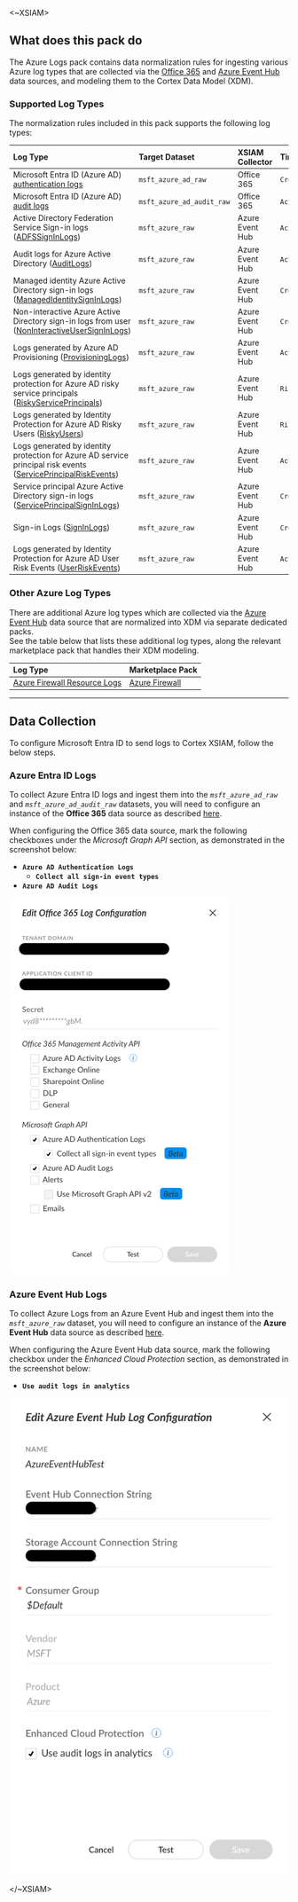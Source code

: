 <~XSIAM>

## What does this pack do

The Azure Logs pack contains data normalization rules for ingesting various Azure log types that are collected via the [Office 365](https://docs-cortex.paloaltonetworks.com/r/Cortex-XSIAM/Cortex-XSIAM-Documentation/Ingest-logs-from-Microsoft-Office-365) and [Azure Event Hub](https://docs-cortex.paloaltonetworks.com/r/Cortex-XSIAM/Cortex-XSIAM-Documentation/Ingest-logs-from-Microsoft-Azure-Event-Hub) data sources, and modeling them to the Cortex Data Model (XDM).

### Supported Log Types 

The normalization rules included in this pack supports the following log types: 

  | Log Type | Target Dataset | XSIAM Collector | Timestamp Field | 
  | :---------------------------------------------------- | :------------------------- | :------------------- | :------------------------- |
  | Microsoft Entra ID (Azure AD) [authentication logs](https://learn.microsoft.com/en-us/entra/identity/monitoring-health/concept-sign-ins) | `msft_azure_ad_raw` | Office 365 | `CreatedDateTime` |
  | Microsoft Entra ID (Azure AD) [audit logs](https://learn.microsoft.com/en-us/entra/identity/monitoring-health/concept-audit-logs) | `msft_azure_ad_audit_raw` | Office 365 | `ActivityDateTime` |            
  | Active Directory Federation Service Sign-in logs ([ADFSSignInLogs](https://learn.microsoft.com/en-us/azure/azure-monitor/reference/tables/adfssigninlogs)) | `msft_azure_raw` | Azure Event Hub | `ActivityDateTime` | 
  | Audit logs for Azure Active Directory ([AuditLogs](https://learn.microsoft.com/en-us/azure/azure-monitor/reference/tables/auditlogs])) | `msft_azure_raw` | Azure Event Hub | `ActivityDateTime` |                                                        
  | Managed identity Azure Active Directory sign-in logs ([ManagedIdentitySignInLogs](https://learn.microsoft.com/en-us/azure/azure-monitor/reference/tables/aadmanagedidentitysigninlogs)) | `msft_azure_raw`| Azure Event Hub | `CreatedDateTime`|    
  | Non-interactive Azure Active Directory sign-in logs from user ([NonInteractiveUserSignInLogs](https://learn.microsoft.com/en-us/azure/azure-monitor/reference/tables/aadnoninteractiveusersigninlogs)) | `msft_azure_raw` | Azure Event Hub | `CreatedDateTime` |    
  | Logs generated by Azure AD Provisioning ([ProvisioningLogs](https://learn.microsoft.com/en-us/azure/azure-monitor/reference/tables/aadprovisioninglogs)) | `msft_azure_raw` | Azure Event Hub | `ActivityDateTime` |    
  | Logs generated by identity protection for Azure AD risky service principals ([RiskyServicePrincipals](https://learn.microsoft.com/en-us/azure/azure-monitor/reference/tables/aadriskyserviceprincipals)) | `msft_azure_raw` | Azure Event Hub | `RiskLastUpdatedDateTime` |    
  | Logs generated by Identity Protection for Azure AD Risky Users ([RiskyUsers](https://learn.microsoft.com/en-us/azure/azure-monitor/reference/tables/aadriskyusers)) | `msft_azure_raw` | Azure Event Hub | `RiskLastUpdatedDateTime` |    
  | Logs generated by identity protection for Azure AD service principal risk events ([ServicePrincipalRiskEvents](https://learn.microsoft.com/en-us/azure/azure-monitor/reference/tables/aadserviceprincipalriskevents)) | `msft_azure_raw`| Azure Event Hub | `ActivityDateTime` |    
  | Service principal Azure Active Directory sign-in logs ([ServicePrincipalSignInLogs](https://learn.microsoft.com/en-us/azure/azure-monitor/reference/tables/aadserviceprincipalsigninlogs)) | `msft_azure_raw` | Azure Event Hub | `CreatedDateTime` |     
  | Sign-in Logs ([SignInLogs](https://learn.microsoft.com/en-us/azure/azure-monitor/reference/tables/signinlogs)) | `msft_azure_raw` | Azure Event Hub | `CreatedDateTime` |    
  | Logs generated by Identity Protection for Azure AD User Risk Events ([UserRiskEvents](https://learn.microsoft.com/en-us/azure/azure-monitor/reference/tables/aaduserriskevents)) | `msft_azure_raw` | Azure Event Hub | `ActivityDateTime` |      


### Other Azure Log Types 
There are additional Azure log types which are collected via the [Azure Event Hub](https://docs-cortex.paloaltonetworks.com/r/Cortex-XSIAM/Cortex-XSIAM-Documentation/Ingest-logs-from-Microsoft-Azure-Event-Hub) data source that are normalized into XDM via separate dedicated packs.   
See the table below that lists these additional log types, along the relevant marketplace pack that handles their XDM modeling. 

  | Log Type | Marketplace Pack | 
  | :------------------------------------------------------------------------------------------------------------------------ | :-------------------------------------------------------------------------------------- |
  | [Azure Firewall Resource Logs](https://learn.microsoft.com/en-us/azure/firewall/monitor-firewall-reference#resource-logs) | [Azure Firewall](https://cortex.marketplace.pan.dev/marketplace/details/AzureFirewall/) |

***

## Data Collection
To configure Microsoft Entra ID to send logs to Cortex XSIAM, follow the below steps.

### Azure Entra ID Logs 

To collect Azure Entra ID logs and ingest them into the *`msft_azure_ad_raw`* and *`msft_azure_ad_audit_raw`* datasets, you will need to configure an instance of the **Office 365** data source as described [here](https://docs-cortex.paloaltonetworks.com/r/Cortex-XSIAM/Cortex-XSIAM-Documentation/Ingest-logs-from-Microsoft-Office-365).

When configuring the Office 365 data source, mark the following checkboxes under the *Microsoft Graph API* section, as demonstrated in the screenshot below:
* **`Azure AD Authentication Logs`** 
  * **`Collect all sign-in event types`**
* **`Azure AD Audit Logs`**

![MicrosoftEntraID_Office_365](https://raw.githubusercontent.com/demisto/content/refs/heads/master/Packs/MicrosoftEntraID/doc_files/MicrosoftEntraID_Office_365.png)

### Azure Event Hub Logs

To collect Azure Logs from an Azure Event Hub and ingest them into the *`msft_azure_raw`* dataset, you will need to configure an instance of the **Azure Event Hub** data source as described [here](https://docs-cortex.paloaltonetworks.com/r/Cortex-XSIAM/Cortex-XSIAM-Documentation/Ingest-logs-from-Microsoft-Azure-Event-Hub).

When configuring the Azure Event Hub data source, mark the following checkbox under the *Enhanced Cloud Protection* section, as demonstrated in the screenshot below:
* **`Use audit logs in analytics`** 

![MicrosoftEntraID_Azure_Event_Hub](https://raw.githubusercontent.com/demisto/content/refs/heads/master/Packs/MicrosoftEntraID/doc_files/MicrosoftEntraID_Azure_Event_Hub.png)

</~XSIAM>
